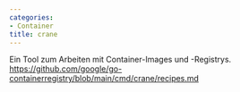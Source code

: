 ```yaml
---
categories:
- Container
title: crane
---
```


Ein Tool zum Arbeiten mit Container-Images und -Registrys.
https://github.com/google/go-containerregistry/blob/main/cmd/crane/recipes.md
